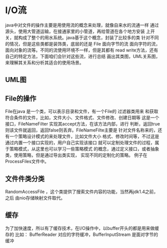 # I/O流
 java中对文件的操作主要是用使用流的概念来处理，就像自来水的流通一样
 通过源头，使用大管道运输，在接通家里的小管道，再给管道在各个地方安装
 上开关，就构成了整个的用水系统。java基于这个概念，封装了比较多的类
 针对不同的情况，但是这些类都是装饰类，底层的还是 File 面向字节的流
 面向字符的流，面向对象的流等。不同的流使用环境不一样，但是其都有
 read write方法，还有自己的特定方法，下面咱们会针对这些流，进行总结
 画出其类图，UML关系图，来理解其关系和分析其适合的使用场景。
 ## UML图
 ## File的操作
 File在java 是一个类，可以表示目录和文件，有一个File的 过滤器类用来
 和获取符合条件的文件，比如，文件大小、文件格式、文件修改、创建日期等
 这是一个接口，FileNameFilter 实现其accept方法，在该方法内部，进行
 判断，返回true 则该文件就返回，返回false则丢弃。FileNameFilte主要是
 针对文件名称来的，还有一个策略设计模式的来处理文件，比如文件大小
 格式、修改时间等，不过这是通过内置一个接口实现的，用户自己实现该接口
 就可以定制处理文件的过程，属于策略模式，从这里也可以学习一些策略模式
 的概念，通过定义接口，或者抽象类，使用策略，但是通过导出类实现，
 实现不同的定制化的策略。
 例子在ProcessFiles文件中。
 ## 文件件类分类
 RandomAccessFile ，这个类提供了搜索文件内容的功能，当然再jdk1.4之前，之后
 由nio存储映射文件取代。
## 缓存
为了加快速度，所以有了缓存技术，在I/O操作中，以buffer开头的都是用来做缓存的
比如： BufferReader 对应的字符缓冲，BufferInputStream 是面对字节的缓冲
 
